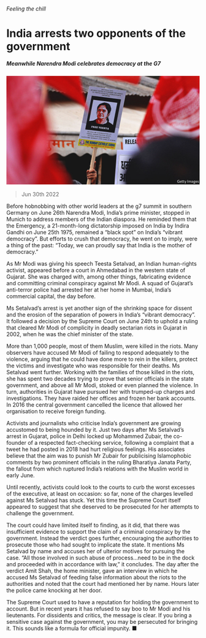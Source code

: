 ###### Feeling the chill

# India arrests two opponents of the government 

##### Meanwhile Narendra Modi celebrates democracy at the G7 

![image](images/20220702_ASP002.jpg) 

> Jun 30th 2022 

Before hobnobbing with other world leaders at the g7 summit in southern Germany on June 26th Narendra Modi, India’s prime minister, stopped in Munich to address members of the Indian diaspora. He reminded them that the Emergency, a 21-month-long dictatorship imposed on India by Indira Gandhi on June 25th 1975, remained a “black spot” on India’s “vibrant democracy”. But efforts to crush that democracy, he went on to imply, were a thing of the past: “Today, we can proudly say that India is the mother of democracy.”

As Mr Modi was giving his speech Teesta Setalvad, an Indian human-rights activist, appeared before a court in Ahmedabad in the western state of Gujarat. She was charged with, among other things, fabricating evidence and committing criminal conspiracy against Mr Modi. A squad of Gujarat’s anti-terror police had arrested her at her home in Mumbai, India’s commercial capital, the day before.

Ms Setalvad’s arrest is yet another sign of the shrinking space for dissent and the erosion of the separation of powers in India’s “vibrant democracy”. It followed a decision by the Supreme Court on June 24th to uphold a ruling that cleared Mr Modi of complicity in deadly sectarian riots in Gujarat in 2002, when he was the chief minister of the state.

More than 1,000 people, most of them Muslim, were killed in the riots. Many observers have accused Mr Modi of failing to respond adequately to the violence, arguing that he could have done more to rein in the killers, protect the victims and investigate who was responsible for their deaths. Ms Setalvad went further. Working with the families of those killed in the riots, she has spent two decades trying to prove that senior officials in the state government, and above all Mr Modi, stoked or even planned the violence. In turn, authorities in Gujarat have pursued her with trumped-up charges and investigations. They have raided her offices and frozen her bank accounts. In 2016 the central government cancelled the licence that allowed her organisation to receive foreign funding.

Activists and journalists who criticise India’s government are growing accustomed to being hounded by it. Just two days after Ms Setalvad’s arrest in Gujarat, police in Delhi locked up Mohammed Zubair, the co-founder of a respected fact-checking service, following a complaint that a tweet he had posted in 2018 had hurt religious feelings. His associates believe that the aim was to punish Mr Zubair for publicising Islamophobic comments by two prominent officials in the ruling Bharatiya Janata Party, the fallout from which ruptured India’s relations with the Muslim world in early June.

Until recently, activists could look to the courts to curb the worst excesses of the executive, at least on occasion: so far, none of the charges levelled against Ms Setalvad has stuck. Yet this time the Supreme Court itself appeared to suggest that she deserved to be prosecuted for her attempts to challenge the government. 

The court could have limited itself to finding, as it did, that there was insufficient evidence to support the claim of a criminal conspiracy by the government. Instead the verdict goes further, encouraging the authorities to prosecute those who had sought to implicate the state. It mentions Ms Setalvad by name and accuses her of ulterior motives for pursuing the case. “All those involved in such abuse of process…need to be in the dock and proceeded with in accordance with law,” it concludes. The day after the verdict Amit Shah, the home minister, gave an interview in which he accused Ms Setalvad of feeding false information about the riots to the authorities and noted that the court had mentioned her by name. Hours later the police came knocking at her door.

The Supreme Court used to have a reputation for holding the government to account. But in recent years it has refused to say boo to Mr Modi and his lieutenants. For dissidents and critics, the message is clear. If you bring a sensitive case against the government, you may be persecuted for bringing it. This sounds like a formula for official impunity. ■

